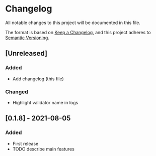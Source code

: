 # Changelog

All notable changes to this project will be documented in this file.

The format is based on [Keep a Changelog](https://keepachangelog.com/en/1.0.0/),
and this project adheres to [Semantic Versioning](https://semver.org/spec/v2.0.0.html).

## [Unreleased]

### Added

- Add changelog (this file)

### Changed

- Highlight validator name in logs

## [0.1.8] - 2021-08-05

### Added

- First release
- TODO describe main features
